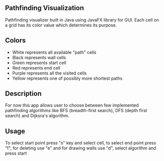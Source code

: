 Pathfinding Visualization
-------------------------

Pathfinding visualizer built in Java using JavaFX library for GUI. Each cell on a grid has its color value which determines its purpose.

Colors
------

* White represents all available "path" cells
* Black represents wall cells
* Green represents start cell
* Red represents end cell
* Purple represents all the visited cells
* Yellow represents one of possibly more shortest paths

Description
-----------

For now this app allows user to choose between few implemented pathfinding algorithms like BFS (breadth-first search), DFS (depth first search) and Dijksra's algorithm.

Usage
-----

To select start point press "s" key and select cell, to select end point press "f", for deleting use "e" and for drawing walls use "d", select algorithm and press start
